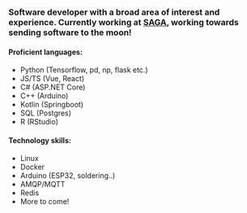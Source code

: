 ### Software developer with a broad area of interest and experience. Currently working at [SAGA](https://asaga.space), working towards sending software to the moon!

#### Proficient languages:
* Python (Tensorflow, pd, np, flask etc.)
* JS/TS (Vue, React)
* C# (ASP.NET Core)
* C++ (Arduino)
* Kotlin (Springboot)
* SQL (Postgres)
* R (RStudio)

#### Technology skills:
* Linux
* Docker
* Arduino (ESP32, soldering..)
* AMQP/MQTT
* Redis
* More to come!

<!--
**MariusVB/MariusVB** is a ✨ _special_ ✨ repository because its `README.md` (this file) appears on your GitHub profile.

Here are some ideas to get you started:

- 🔭 I’m currently working on ...
- 🌱 I’m currently learning ...
- 👯 I’m looking to collaborate on ...
- 🤔 I’m looking for help with ...
- 💬 Ask me about ...
- 📫 How to reach me: ...
- 😄 Pronouns: ...
- ⚡ Fun fact: ...
-->
